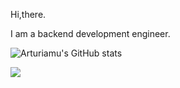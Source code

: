 Hi,there.

I am a backend development engineer.

![Arturiamu's GitHub stats](https://readme-typing-svg.herokuapp.com?color=28696B&size=15&center=true&lines=Welcome%20to%20Arturiamu%27s%20code%20space!)

![](https://github-readme-activity-graph.cyclic.app/graph?username=arturiamu)



